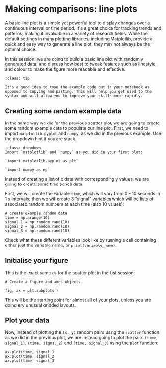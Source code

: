 # Making comparisons: line plots

A basic line plot is a simple yet powerful tool to display changes over a continuous interval or time period. It's a great choice for tracking trends and patterns, making it invaluable in a variety of research fields. While the default settings in many plotting libraries, including Matplotlib, provide a quick and easy way to generate a line plot, they may not always be the optimal choice.

In this session, we are going to build a basic line plot with randomly generated data, and discuss how best to tweak features such as linestyle and colour to make the figure more readable and effective.


```{admonition} Tip
:class: tip

It's a good idea to type the example code out in your notebook as opposed to copying and pasting. This will help you get used to the syntax and will allow you to improve your skills more rapidly.

```

## Creating some random example data

In the same way we did for the previous scatter plot, we are going to create some random example data to populate our line plot. First, we need to import `matplotlib.pyplot` and `numpy`, as we did in the previous example. Use the dropdown hint if you are stuck.

```{admonition} Import the required libraries
:class: dropdown
Import `matplotlib` and `numpy` as you did in your first plot:

`import matplotlib.pyplot as plt`

`import numpy as np`
```

Instead of creating a list of x data with corresponding y values, we are going to create some time series data.

First, we will create the variable `time`, which will vary from 0 - 10 seconds in 1 s intervals; then we will create 3 "signal" variables which will be lists of associated random numbers at each time (also 10 values):

```
# create example random data
time = np.arange(10)
signal_1 = np.random.rand(10)
signal_2 = np.random.rand(10)
signal_3 = np.random.rand(10)
```

Check what these different variables look like by running a cell containing either just the variable name, or `print(variable_name)`.

## Initialise your figure

This is the exact same as for the scatter plot in the last session:

```
# Create a figure and axes objects

fig, ax = plt.subplots()
```

This will be the starting point for almost all of your plots, unless you are doing ery unusual gridded layouts.

## Plot your data

Now, instead of plotting the `(x, y)` random pairs using the `scatter` function as
we did in the previous plot, we are instead going to plot the pairs `(time, signal_1)`, `(time, signal_2)` and `(time, signal_3)` using the `plot` function:

```
ax.plot(time, signal_1)
ax.plot(time, signal_2)
ax.plot(time, signal_3)
```